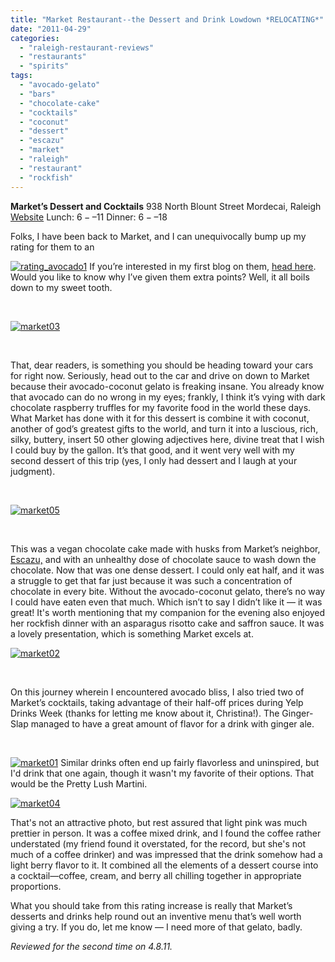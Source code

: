 ```yaml
---
title: "Market Restaurant--the Dessert and Drink Lowdown *RELOCATING*"
date: "2011-04-29"
categories: 
  - "raleigh-restaurant-reviews"
  - "restaurants"
  - "spirits"
tags: 
  - "avocado-gelato"
  - "bars"
  - "chocolate-cake"
  - "cocktails"
  - "coconut"
  - "dessert"
  - "escazu"
  - "market"
  - "raleigh"
  - "restaurant"
  - "rockfish"
---
```


**Market’s Dessert and Cocktails** 938 North Blount Street Mordecai, Raleigh [Website](http://www.eatatmarket.com/) Lunch: $6-–$11 Dinner: $6-–$18

Folks, I have been back to Market, and I can unequivocally bump up my rating for them to an

[![](http://s3.amazonaws.com/thegourmez-wpmedia/2009/02/rating_avocado1.gif "rating_avocado1")](http://s3.amazonaws.com/thegourmez-wpmedia/2009/02/rating_avocado1.gif) If you’re interested in my first blog on them, [head here](../../../../../?p=1992). Would you like to know why I’ve given them extra points? Well, it all boils down to my sweet tooth.

 

[![](http://s3.amazonaws.com/thegourmez-wpmedia/2011/04/market03.jpg "market03")](http://s3.amazonaws.com/thegourmez-wpmedia/2011/04/market03.jpg)

 

That, dear readers, is something you should be heading toward your cars for right now. Seriously, head out to the car and drive on down to Market because their avocado-coconut gelato is freaking insane. You already know that avocado can do no wrong in my eyes; frankly, I think it’s vying with dark chocolate raspberry truffles for my favorite food in the world these days. What Market has done with it for this dessert is combine it with coconut, another of god’s greatest gifts to the world, and turn it into a luscious, rich, silky, buttery, insert 50 other glowing adjectives here, divine treat that I wish I could buy by the gallon. It’s that good, and it went very well with my second dessert of this trip (yes, I only had dessert and I laugh at your judgment).

 

[![](http://s3.amazonaws.com/thegourmez-wpmedia/2011/04/market05.jpg "market05")](http://s3.amazonaws.com/thegourmez-wpmedia/2011/04/market05.jpg)

 

This was a vegan chocolate cake made with husks from Market’s neighbor, [Escazu,](../../../../../?p=1975) and with an unhealthy dose of chocolate sauce to wash down the chocolate. Now that was one dense dessert. I could only eat half, and it was a struggle to get that far just because it was such a concentration of chocolate in every bite. Without the avocado-coconut gelato, there’s no way I could have eaten even that much. Which isn’t to say I didn’t like it — it was great! It's worth mentioning that my companion for the evening also enjoyed her rockfish dinner with an asparagus risotto cake and saffron sauce. It was a lovely presentation, which is something Market excels at.

[![](http://s3.amazonaws.com/thegourmez-wpmedia/2011/04/market02.jpg "market02")](http://s3.amazonaws.com/thegourmez-wpmedia/2011/04/market02.jpg)

 

On this journey wherein I encountered avocado bliss, I also tried two of Market’s cocktails, taking advantage of their half-off prices during Yelp Drinks Week (thanks for letting me know about it, Christina!). The Ginger-Slap managed to have a great amount of flavor for a drink with ginger ale.

 

[![](http://s3.amazonaws.com/thegourmez-wpmedia/2011/04/market01.jpg "market01")](http://s3.amazonaws.com/thegourmez-wpmedia/2011/04/market01.jpg) Similar drinks often end up fairly flavorless and uninspired, but I'd drink that one again, though it wasn't my favorite of their options. That would be the Pretty Lush Martini.

[![](http://s3.amazonaws.com/thegourmez-wpmedia/2011/04/market04.jpg "market04")](http://s3.amazonaws.com/thegourmez-wpmedia/2011/04/market04.jpg)

That's not an attractive photo, but rest assured that light pink was much prettier in person. It was a coffee mixed drink, and I found the coffee rather understated (my friend found it overstated, for the record, but she's not much of a coffee drinker) and was impressed that the drink somehow had a light berry flavor to it. It combined all the elements of a dessert course into a cocktail—coffee, cream, and berry all chilling together in appropriate proportions.

What you should take from this rating increase is really that Market’s desserts and drinks help round out an inventive menu that’s well worth giving a try. If you do, let me know — I need more of that gelato, badly.

_Reviewed for the second time on 4.8.11._
